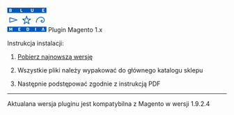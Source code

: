

![alt text](https://raw.githubusercontent.com/bluepayment-plugin/magento-1.x-plugin/master/skin/frontend/base/default/images/bluepayment/logo.png "Title") Plugin Magento 1.x

Instrukcja instalacji:

1. [Pobierz najnowszą wersję](https://github.com/bluepayment-plugin/magento-1.x-plugin/releases "Title")

2. Wszystkie pliki należy wypakować do głównego katalogu sklepu

3. Następnie podstępować zgodnie z instrukcją PDF

******

Aktualana wersja pluginu jest kompatybilna z Magento w wersji 1.9.2.4
